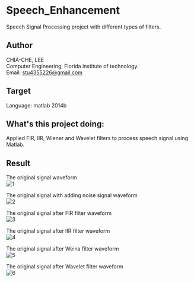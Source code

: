 # Speech_Enhancement
Speech Signal Processing project with different types of filters.

Author    
-------------
CHIA-CHE, LEE   
Computer Engineering, Florida institute of technology.   
Email: stu4355226@gmail.com    

Target
-------------
Language: matlab 2014b

What's this project doing:
-------------
Applied FIR, IIR, Wiener and Wavelet filters to process speech signal using Matlab. 

Result
-------------
The original signal waveform   
![1](/images/1.png)

The original signal with adding noise signal waveform   
![2](/images/2.png)
 
The original signal after FIR filter waveform    
![3](/images/3.png)

The original signal after IIR filter waveform      
![4](/images/4.PNG) 

The original signal after Weina filter waveform     
![5](/images/5.PNG)

The original signal after Wavelet filter waveform     
![6](/images/6.PNG)
